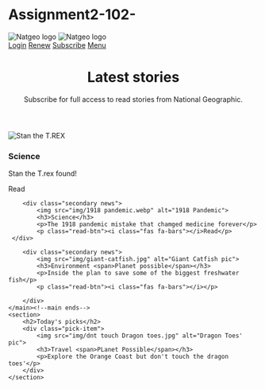 # Assignment2-102-
<!DOCTYPE html>
<html lang="en">
<head>
    <meta charset="UTF-8">
    <meta http-equiv="X-UA-Compatible" content="IE=edge">
    <meta name="viewport" content="width=device-width, initial-scale=1.0">
    <script src="https://kit.fontawesome.com/6da635e2db.js" crossorigin="anonymous"></script>
    <link rel="preconnect" href="https://fonts.googleapis.com">
    <link rel="preconnect" href="https://fonts.gstatic.com" crossorigin>
    <link href="https://fonts.googleapis.com/css2?family=Roboto:wght@300;400;700&display=swap" rel="stylesheet">
    <link ref="stylesheet" href="style/normalize.css">
    <link rel="stylesheet" href="main.css">
    <title>myNatGeo</title>
</head>
 <body>
    <nav class="navigation-bar">
        <div class="img-container">
            <img src="img/ng-logo-2fl.webp" alt="Natgeo logo">
            <img src="img/ng-border.png" alt="Natgeo logo">
        </div>
        <div class="menu">
            <a class="link-login" href="#">Login</a>
            <a class="link-search" href="#"><i class="fas fa-search"></i></a>
            <a class="link-renew" href="#">Renew</a>
            <a class="link-subs" href="#">Subscribe</a>
            <a class="link-menu" href="#">Menu</a>
            <a class="link-arrows" href="#"></a>
        </div>
    </nav>
    <header>
        <h1>Latest stories</h1>
        <p><span>Subscribe</span> for full access to read stories from National Geographic.</p>
        <div class="border"></div>
   </header>
    <main>
        <div class="main news">
            <img src="img/Stan_T.REX_Image.webp" alt="Stan the T.REX">
            <h3>Science</h3>
            <p>Stan the T.rex found! </p>
            <p class="read-btn"><i class="fas fa-bars"></i>Read</p>
        </div>

        <div class="secondary news">
            <img src="img/1918 pandemic.webp" alt="1918 Pandemic">
            <h3>Science</h3>
            <p>The 1918 pandemic mistake that chamged medicine forever</p>
            <p class="read-btn"><i class="fas fa-bars"></i>Read</p>
     </div>

        <div class="secondary news">
            <img src="img/giant-catfish.jpg" alt="Giant Catfish pic">
            <h3>Environment <span>Planet possible</span></h3>
            <p>Inside the plan to save some of the biggest freshwater fish</p>
            <p class="read-btn"><i class="fas fa-bars"></i></p>

        </div>
    </main><!--main ends-->
    <section>
        <h2>Today's picks</h2>
        <div class="pick-item">
            <img src="img/dnt touch Dragon toes.jpg" alt="Dragon Toes' pic">
            <h3>Travel <span>PLanet Possible</span></h3>
            <p>Explore the Orange Coast but don't touch the dragon toes'</p>
        </div>
    </section>
</body>
</html>
